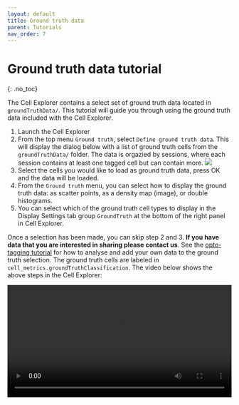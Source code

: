 ```yaml
---
layout: default
title: Ground truth data
parent: Tutorials
nav_order: 7
---
```

# Ground truth data tutorial
{: .no_toc}

The Cell Explorer contains a select set of ground truth data located in `groundTruthData/`. This tutorial will guide you through using the ground truth data included with the Cell Explorer.

1. Launch the Cell Explorer
2. From the top menu `Ground truth`, select `Define ground truth data`. This will display the dialog below with a list of ground truth cells from the `groundTruthData/` folder. The data is orgazied by sessions, where each session contains at least one tagged cell but can contain more.
![](https://buzsakilab.com/wp/wp-content/uploads/2020/03/GroundTruthCellsDialog.png)
3. Select the cells you would like to load as ground truth data, press OK and the data will be loaded.
4. From the `Ground truth` menu, you can select how to display the ground truth data: as scatter points, as a density map (image), or double histograms.
5. You can select which of the ground truth cell types to display in the Display Settings tab group `GroundTruth` at the bottom of the right panel in Cell Explorer.

Once a selection has been made, you can skip step 2 and 3. __If you have data that you are interested in sharing please contact us__. See the [opto-tagging tutorial](/Cell-Explorer/tutorials/optotagging-tutorial/) for how to analyse and add your own data to the ground truth selection. The ground truth cells are labeled in `cell_metrics.groundTruthClassification`.  The video below shows the above steps in the Cell Explorer:

<video width="100%" height="auto" controls="controls">
  <source src="https://buzsakilab.com/wp/wp-content/uploads/2020/01/GroundTruthTutorial.mp4" type="video/mp4">
</video>

